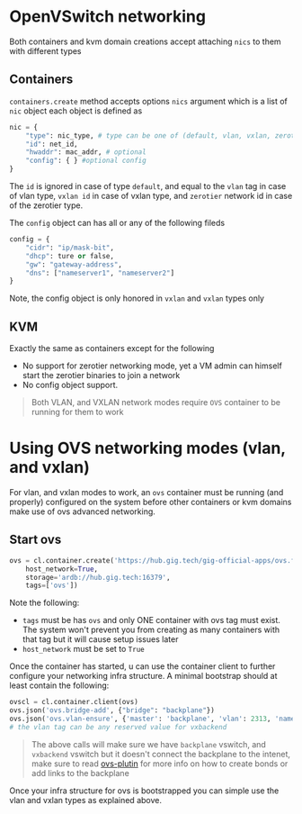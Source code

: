 # OpenVSwitch networking 
Both containers and kvm domain creations accept attaching `nics` to them with different types

## Containers
`containers.create` method accepts options `nics` argument which is a list of `nic` object
each object is defined as 
```python
nic = {
	"type": nic_type, # type can be one of (default, vlan, vxlan, zerotier)
	"id": net_id,
	"hwaddr": mac_addr, # optional
	"config": { } #optional config
}
```
The `id` is ignored in case of type `default`, and equal to the `vlan` tag in case of vlan type,
`vxlan id` in case of vxlan type, and `zerotier` network id in case of the zerotier type.
 
The `config` object can has all or any of the following fileds
```python
config = {
	"cidr": "ip/mask-bit",
	"dhcp": ture or false, 
	"gw": "gateway-address",
	"dns": ["nameserver1", "nameserver2"]
}
```
Note, the config object is only honored in `vxlan` and `vxlan` types only

## KVM
Exactly the same as containers except for the following
- No support for zerotier networking mode, yet a VM admin can himself start the zerotier binaries to join a network
- No config object support.

> Both VLAN, and VXLAN network modes require `OVS` container to be running for them to work
 
# Using OVS networking modes (vlan, and vxlan)
For vlan, and vxlan modes to work, an `ovs` container must be running (and properly) configured on the system
before other containers or kvm domains make use of ovs advanced networking.

## Start ovs
```python
ovs = cl.container.create('https://hub.gig.tech/gig-official-apps/ovs.flist',
	host_network=True,
	storage='ardb://hub.gig.tech:16379',
	tags=['ovs'])
```

Note the following:
- `tags` must be has `ovs` and only ONE container with ovs tag must exist. The system
 won't prevent you from creating as many containers with that tag but it will cause setup issues later
- `host_network` must be set to `True`

Once the container has started, u can use the container client to further configure your 
networking infra structure. A minimal bootstrap should at least contain the following:

```python
ovscl = cl.container.client(ovs)
ovs.json('ovs.bridge-add', {"bridge": "backplane"})
ovs.json('ovs.vlan-ensure', {'master': 'backplane', 'vlan': 2313, 'name':'vxbackend'})
# the vlan tag can be any reserved value for vxbackend
```

> The above calls will make sure we have `backplane` vswitch, and `vxbackend` vswitch but it 
doesn't connect the backplane to the intenet, make sure to read [ovs-plutin](https://github.com/g8os/ovs-plugin)
for more info on how to create bonds or add links to the backplane 

Once your infra structure for ovs is bootstrapped you can simple use the vlan and vxlan types
as explained above.